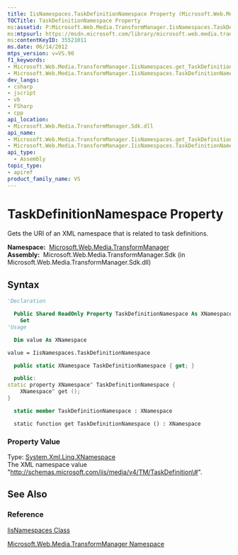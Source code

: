 ```yaml
---
title: IisNamespaces.TaskDefinitionNamespace Property (Microsoft.Web.Media.TransformManager)
TOCTitle: TaskDefinitionNamespace Property
ms:assetid: P:Microsoft.Web.Media.TransformManager.IisNamespaces.TaskDefinitionNamespace
ms:mtpsurl: https://msdn.microsoft.com/library/microsoft.web.media.transformmanager.iisnamespaces.taskdefinitionnamespace(v=VS.90)
ms:contentKeyID: 35521011
ms.date: 06/14/2012
mtps_version: v=VS.90
f1_keywords:
- Microsoft.Web.Media.TransformManager.IisNamespaces.get_TaskDefinitionNamespace
- Microsoft.Web.Media.TransformManager.IisNamespaces.TaskDefinitionNamespace
dev_langs:
- csharp
- jscript
- vb
- FSharp
- cpp
api_location:
- Microsoft.Web.Media.TransformManager.Sdk.dll
api_name:
- Microsoft.Web.Media.TransformManager.IisNamespaces.get_TaskDefinitionNamespace
- Microsoft.Web.Media.TransformManager.IisNamespaces.TaskDefinitionNamespace
api_type:
  - Assembly
topic_type:
- apiref
product_family_name: VS
---
```


# TaskDefinitionNamespace Property

Gets the URI of an XML namespace that is related to task definitions.

**Namespace:**  [Microsoft.Web.Media.TransformManager](microsoft-web-media-transformmanager-namespace.md)  
**Assembly:**  Microsoft.Web.Media.TransformManager.Sdk (in Microsoft.Web.Media.TransformManager.Sdk.dll)

## Syntax

```vb
'Declaration

  Public Shared ReadOnly Property TaskDefinitionNamespace As XNamespace
    Get
'Usage

  Dim value As XNamespace

value = IisNamespaces.TaskDefinitionNamespace
```

```csharp
  public static XNamespace TaskDefinitionNamespace { get; }
```

```cpp
  public:
static property XNamespace^ TaskDefinitionNamespace {
    XNamespace^ get ();
}
```

``` fsharp
  static member TaskDefinitionNamespace : XNamespace
```

```jscript
  static function get TaskDefinitionNamespace () : XNamespace
```

### Property Value

Type: [System.Xml.Linq.XNamespace](https://msdn.microsoft.com/library/bb291898)  
The XML namespace value "http://schemas.microsoft.com/iis/media/v4/TM/TaskDefinition\#".  

## See Also

### Reference

[IisNamespaces Class](iisnamespaces-class-microsoft-web-media-transformmanager.md)

[Microsoft.Web.Media.TransformManager Namespace](microsoft-web-media-transformmanager-namespace.md)


